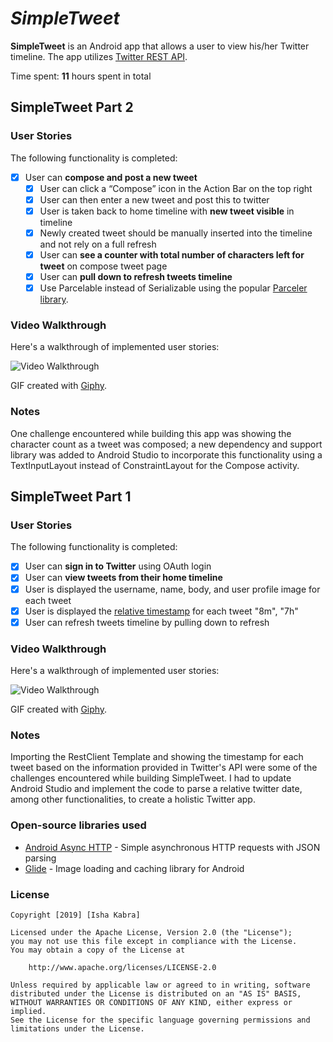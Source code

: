 # *SimpleTweet*

**SimpleTweet** is an Android app that allows a user to view his/her Twitter timeline. The app utilizes [Twitter REST API](https://dev.twitter.com/rest/public).

Time spent: **11** hours spent in total

## SimpleTweet Part 2

### User Stories

The following functionality is completed:

- [x] User can **compose and post a new tweet**
  - [x] User can click a “Compose” icon in the Action Bar on the top right
  - [x] User can then enter a new tweet and post this to twitter
  - [x] User is taken back to home timeline with **new tweet visible** in timeline
  - [x] Newly created tweet should be manually inserted into the timeline and not rely on a full refresh
  - [x] User can **see a counter with total number of characters left for tweet** on compose tweet page
  - [x] User can **pull down to refresh tweets timeline**
  - [x] Use Parcelable instead of Serializable using the popular [Parceler library](http://guides.codepath.com/android/Using-Parceler).

### Video Walkthrough

Here's a walkthrough of implemented user stories:

<img src='https://media.giphy.com/media/8ccUUIyX7oDqEDRBRr/giphy.gif' title='Video Walkthrough' width='' alt='Video Walkthrough' />

GIF created with [Giphy](http://www.giphy.com).

### Notes
One challenge encountered while building this app was showing the character count as a tweet was composed; a new dependency and support library was added to Android Studio to incorporate this functionality using a TextInputLayout instead of ConstraintLayout for the Compose activity. 

## SimpleTweet Part 1

### User Stories

The following functionality is completed:

- [x] User can **sign in to Twitter** using OAuth login
- [x]	User can **view tweets from their home timeline**
  - [x] User is displayed the username, name, body, and user profile image for each tweet
  - [x] User is displayed the [relative timestamp](https://gist.github.com/nesquena/f786232f5ef72f6e10a7) for each tweet "8m", "7h"
- [x] User can refresh tweets timeline by pulling down to refresh

### Video Walkthrough

Here's a walkthrough of implemented user stories:

<img src='https://media.giphy.com/media/3E2PlvWBmZYIGacwHg/giphy.gif' title='Video Walkthrough' width='' alt='Video Walkthrough' />

GIF created with [Giphy](http://www.giphy.com).

### Notes

Importing the RestClient Template and showing the timestamp for each tweet based on the information provided in Twitter's API were some of the challenges encountered while building SimpleTweet. I had to update Android Studio and implement the code to parse a relative twitter date, among other functionalities, to create a holistic Twitter app.  

### Open-source libraries used

- [Android Async HTTP](https://github.com/loopj/android-async-http) - Simple asynchronous HTTP requests with JSON parsing
- [Glide](https://github.com/bumptech/glide) - Image loading and caching library for Android

### License

    Copyright [2019] [Isha Kabra]

    Licensed under the Apache License, Version 2.0 (the "License");
    you may not use this file except in compliance with the License.
    You may obtain a copy of the License at

        http://www.apache.org/licenses/LICENSE-2.0

    Unless required by applicable law or agreed to in writing, software
    distributed under the License is distributed on an "AS IS" BASIS,
    WITHOUT WARRANTIES OR CONDITIONS OF ANY KIND, either express or implied.
    See the License for the specific language governing permissions and
    limitations under the License.
